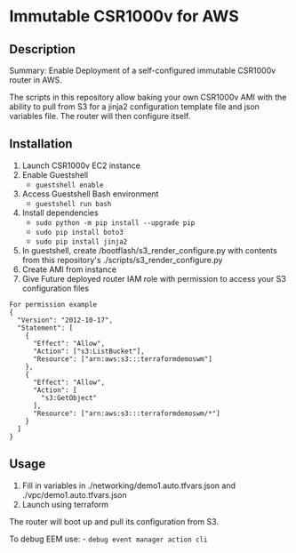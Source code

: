 # Immutable CSR1000v for AWS
## Description
Summary: Enable Deployment of a self-configured immutable CSR1000v router in AWS. 

The scripts in this repository allow baking your own CSR1000v AMI with the ability to pull from S3 for a jinja2 
configuration template file and json variables file. The router will then configure itself.

## Installation
1. Launch CSR1000v EC2 instance
2. Enable Guestshell
    - ````````guestshell enable ````````
3. Access Guestshell Bash environment
    - `````` guestshell run bash ``````
4. Install dependencies
    - ```````` sudo python -m pip install --upgrade pip ```````` 
    - ```````` sudo pip install boto3 ```````` 
    - ```````` sudo pip install jinja2 ````````  
5. In guestshell, create /bootflash/s3_render_configure.py with contents from this repository's ./scripts/s3_render_configure.py
6. Create AMI from instance
7. Give Future deployed router IAM role with permission to access your S3 configuration files
````````
For permission example
{
  "Version": "2012-10-17",
  "Statement": [
    {
      "Effect": "Allow",
      "Action": ["s3:ListBucket"],
      "Resource": ["arn:aws:s3:::terraformdemoswm"]
    },
    {
      "Effect": "Allow",
      "Action": [
        "s3:GetObject"
      ],
      "Resource": ["arn:aws:s3:::terraformdemoswm/*"]
    }
  ]
}
 ```````` 

## Usage
1. Fill in variables in ./networking/demo1.auto.tfvars.json and ./vpc/demo1.auto.tfvars.json
2. Launch using terraform

The router will boot up and pull its configuration from S3.

To debug EEM use: 
    - ```````` debug event manager action cli ````````  
